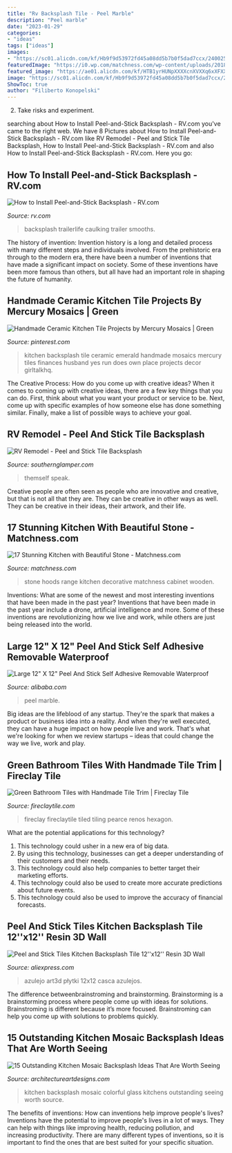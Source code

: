 ```yaml
---
title: "Rv Backsplash Tile - Peel Marble"
description: "Peel marble"
date: "2023-01-29"
categories:
- "ideas"
tags: ["ideas"]
images:
- "https://sc01.alicdn.com/kf/Hb9f9d53972fd45a08dd5b7b0f5dad7ccx/240025242/Hb9f9d53972fd45a08dd5b7b0f5dad7ccx.jpg"
featuredImage: "https://i0.wp.com/matchness.com/wp-content/uploads/2018/01/Great-Decorative-Stone-Range-Hoods-Design-with-Wooden-Cabinet-1.jpg?resize=820%2C1228"
featured_image: "https://ae01.alicdn.com/kf/HTB1yrHUNpXXXXcnXVXXq6xXFXXXL/Peel-and-Stick-Tiles-Kitchen-Backsplash-Tile-12-x12-Resin-3D-Wall-Sticker-Wall-Paper-10.jpg"
image: "https://sc01.alicdn.com/kf/Hb9f9d53972fd45a08dd5b7b0f5dad7ccx/240025242/Hb9f9d53972fd45a08dd5b7b0f5dad7ccx.jpg"
ShowToc: true
author: "Filiberto Konopelski"
---
```



2. Take risks and experiment.

	

		
searching about How to Install Peel-and-Stick Backsplash - RV.com you've came to the right web. We have 8 Pictures about How to Install Peel-and-Stick Backsplash - RV.com like RV Remodel - Peel and Stick Tile Backsplash, How to Install Peel-and-Stick Backsplash - RV.com and also How to Install Peel-and-Stick Backsplash - RV.com. Here you go:
		
    
## How To Install Peel-and-Stick Backsplash - RV.com

<img loading=lazy src="https://www.rv.com/wp-content/uploads/2020/12/1_6_Backsplash_1369.jpg" onerror="this.onerror=null;this.src='https://tse4.mm.bing.net/th?id=OIP.JcT8o2Sal3lhls5ZW_G0NgHaE8&amp;pid=15.1';" alt="How to Install Peel-and-Stick Backsplash - RV.com">

_Source: rv.com_

>backsplash trailerlife caulking trailer smooths. 

	

The history of invention:
Invention history is a long and detailed process with many different steps and individuals involved. From the prehistoric era through to the modern era, there have been a number of inventions that have made a significant impact on society. Some of these inventions have been more famous than others, but all have had an important role in shaping the future of humanity.

    
## Handmade Ceramic Kitchen Tile Projects By Mercury Mosaics | Green

<img loading=lazy src="https://i.pinimg.com/originals/80/73/31/807331191a86cd7ede916e3fd2b8e1d0.jpg" onerror="this.onerror=null;this.src='https://tse2.mm.bing.net/th?id=OIP.RifCtlJ3guSmvbAhYwTevAHaE9&amp;pid=15.1';" alt="Handmade Ceramic Kitchen Tile Projects by Mercury Mosaics | Green">

_Source: pinterest.com_

>kitchen backsplash tile ceramic emerald handmade mosaics mercury tiles finances husband yes run does own place projects decor girltalkhq. 

	

The Creative Process: How do you come up with creative ideas?
When it comes to coming up with creative ideas, there are a few key things that you can do. First, think about what you want your product or service to be. Next, come up with specific examples of how someone else has done something similar. Finally, make a list of possible ways to achieve your goal.

    
## RV Remodel - Peel And Stick Tile Backsplash

<img loading=lazy src="https://1.bp.blogspot.com/-ynmKgwLd92I/XrgOlHxS9uI/AAAAAAAATmg/xYw6kJ98hZoUt5W-_EGRAzGZCmpAxGW6wCK4BGAsYHg/d/before%2Band%2Bafter%2Btile-01-01.jpg" onerror="this.onerror=null;this.src='https://tse4.mm.bing.net/th?id=OIP.68Hi68o-GqwZ2c9jrauaKwHaHa&amp;pid=15.1';" alt="RV Remodel - Peel and Stick Tile Backsplash">

_Source: southernglamper.com_

>themself speak. 

	

Creative people are often seen as people who are innovative and creative, but that is not all that they are. They can be creative in other ways as well. They can be creative in their ideas, their artwork, and their life.

    
## 17 Stunning Kitchen With Beautiful Stone - Matchness.com

<img loading=lazy src="https://i0.wp.com/matchness.com/wp-content/uploads/2018/01/Great-Decorative-Stone-Range-Hoods-Design-with-Wooden-Cabinet-1.jpg?resize=820%2C1228" onerror="this.onerror=null;this.src='https://tse2.mm.bing.net/th?id=OIP.6qsMwJOGZBFop3Oq-At7xAHaLF&amp;pid=15.1';" alt="17 Stunning Kitchen with Beautiful Stone - Matchness.com">

_Source: matchness.com_

>stone hoods range kitchen decorative matchness cabinet wooden. 

	

Inventions: What are some of the newest and most interesting inventions that have been made in the past year?
Inventions that have been made in the past year include a drone, artificial intelligence and more. Some of these inventions are revolutionizing how we live and work, while others are just being released into the world.

    
## Large 12&quot; X 12&quot; Peel And Stick Self Adhesive Removable Waterproof

<img loading=lazy src="https://sc01.alicdn.com/kf/Hb9f9d53972fd45a08dd5b7b0f5dad7ccx/240025242/Hb9f9d53972fd45a08dd5b7b0f5dad7ccx.jpg" onerror="this.onerror=null;this.src='https://tse3.mm.bing.net/th?id=OIP.WVPviVDDr-MTsFCDaP5JOQHaHR&amp;pid=15.1';" alt="Large 12&quot; X 12&quot; Peel And Stick Self Adhesive Removable Waterproof">

_Source: alibaba.com_

>peel marble. 

	

Big ideas are the lifeblood of any startup. They're the spark that makes a product or business idea into a reality. And when they're well executed, they can have a huge impact on how people live and work. That's what we're looking for when we review startups – ideas that could change the way we live, work and play.

    
## Green Bathroom Tiles With Handmade Tile Trim | Fireclay Tile

<img loading=lazy src="https://assets.fireclaytile.com/_800xAUTO_crop_center-center/2020_Q2_img_rights_residential_interior_blooms_design_co_photo_emily_kennedy_bathroom_walls_shower_tile_celadon_seedling_3x6_trim_cori_molding_curb_calcite_3x6_floor_tile_2_6_hexagon_calcite_full_FC273625.jpg?mtime=20200616155408" onerror="this.onerror=null;this.src='https://tse2.mm.bing.net/th?id=OIP.eLdh3h7kVCwVouM34qUYvAHaLH&amp;pid=15.1';" alt="Green Bathroom Tiles with Handmade Tile Trim | Fireclay Tile">

_Source: fireclaytile.com_

>fireclay fireclaytile tiled tiling pearce renos hexagon. 

	

What are the potential applications for this technology?
1. This technology could usher in a new era of big data. 
2. By using this technology, businesses can get a deeper understanding of their customers and their needs. 
3. This technology could also help companies to better target their marketing efforts. 
4. This technology could also be used to create more accurate predictions about future events. 
5. This technology could also be used to improve the accuracy of financial forecasts.

    
## Peel And Stick Tiles Kitchen Backsplash Tile 12&#039;&#039;x12&#039;&#039; Resin 3D Wall

<img loading=lazy src="https://ae01.alicdn.com/kf/HTB1yrHUNpXXXXcnXVXXq6xXFXXXL/Peel-and-Stick-Tiles-Kitchen-Backsplash-Tile-12-x12-Resin-3D-Wall-Sticker-Wall-Paper-10.jpg" onerror="this.onerror=null;this.src='https://tse1.mm.bing.net/th?id=OIP.8-lvdOwt5YW3OUp2C6kjeAHaHa&amp;pid=15.1';" alt="Peel and Stick Tiles Kitchen Backsplash Tile 12&#039;&#039;x12&#039;&#039; Resin 3D Wall">

_Source: aliexpress.com_

>azulejo art3d płytki 12x12 casca azulejos. 

	

The difference betweenbrainstroming and brainstorming.
Brainstorming is a brainstorming process where people come up with ideas for solutions. Brainstroming is different because it’s more focused. Brainstroming can help you come up with solutions to problems quickly.

    
## 15 Outstanding Kitchen Mosaic Backsplash Ideas That Are Worth Seeing

<img loading=lazy src="http://www.architectureartdesigns.com/wp-content/uploads/2017/12/2-16-630x419.jpg" onerror="this.onerror=null;this.src='https://tse2.mm.bing.net/th?id=OIP.P4Z2hF9LtLAormBVdO84MAHaE7&amp;pid=15.1';" alt="15 Outstanding Kitchen Mosaic Backsplash Ideas That Are Worth Seeing">

_Source: architectureartdesigns.com_

>kitchen backsplash mosaic colorful glass kitchens outstanding seeing worth source. 

	

The benefits of inventions: How can inventions help improve people's lives?
Inventions have the potential to improve people's lives in a lot of ways. They can help with things like improving health, reducing pollution, and increasing productivity. There are many different types of inventions, so it is important to find the ones that are best suited for your specific situation.

